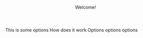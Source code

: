 <!DOCTYPE>

<html>

<header>

Welcome!

</header>

<body>
<nav>
This is some options
How does it work
Options options options
</nav>
</body>

</html>
